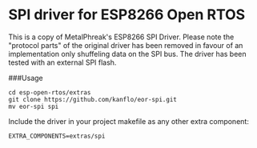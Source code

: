 # SPI driver for ESP8266 Open RTOS
This is a copy of MetalPhreak's ESP8266 SPI Driver. Please note the "protocol parts" of the original driver has been removed in favour of an implementation only shuffeling data on the SPI bus. The driver has been tested with an external SPI flash.

###Usage

```
cd esp-open-rtos/extras
git clone https://github.com/kanflo/eor-spi.git
mv eor-spi spi
```

Include the driver in your project makefile as any other extra component:

```
EXTRA_COMPONENTS=extras/spi
```
